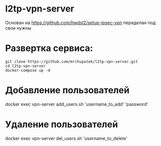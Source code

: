 # l2tp-vpn-server

Основан на https://github.com/hwdsl2/setup-ipsec-vpn переделан под свои нужны


# Развертка сервиса:
```
git clone https://github.com/mrchupatek/l2tp-vpn-server.git
cd l2tp-vpn-server
docker-compose up -d
```

# Добавление пользователей

docker exec vpn-server  add_users.sh 'username_to_add' 'password'

# Удаление пользователей

docker exec vpn-server del_users.sh 'username_to_delete'
